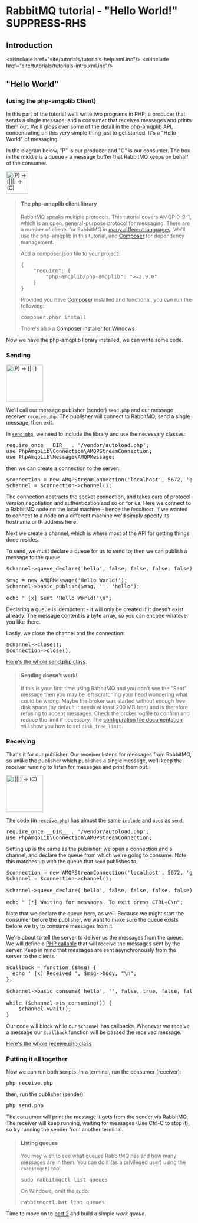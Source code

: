 <!--
Copyright (c) 2007-2020 VMware, Inc. or its affiliates.

All rights reserved. This program and the accompanying materials
are made available under the terms of the under the Apache License,
Version 2.0 (the "License”); you may not use this file except in compliance
with the License. You may obtain a copy of the License at

https://www.apache.org/licenses/LICENSE-2.0

Unless required by applicable law or agreed to in writing, software
distributed under the License is distributed on an "AS IS" BASIS,
WITHOUT WARRANTIES OR CONDITIONS OF ANY KIND, either express or implied.
See the License for the specific language governing permissions and
limitations under the License.
-->
# RabbitMQ tutorial - "Hello World!" SUPPRESS-RHS

## Introduction

<xi:include href="site/tutorials/tutorials-help.xml.inc"/>
<xi:include href="site/tutorials/tutorials-intro.xml.inc"/>

## "Hello World"
### (using the php-amqplib Client)

In this part of the tutorial we'll write two programs in PHP; a
producer that sends a single message, and a consumer that receives
messages and prints them out.  We'll gloss over some of the detail in
the [php-amqplib](https://github.com/php-amqplib/php-amqplib) API, concentrating on this very simple thing just to get
started.  It's a "Hello World" of messaging.

In the diagram below, "P" is our producer and "C" is our consumer. The
box in the middle is a queue - a message buffer that RabbitMQ keeps
on behalf of the consumer.

<div class="diagram">
  <img src="/img/tutorials/python-one.png" alt="(P) -> [|||] -> (C)" height="60" />
</div>

> #### The php-amqplib client library
>
> RabbitMQ speaks multiple protocols. This tutorial covers AMQP 0-9-1, which is an open,
> general-purpose protocol for messaging. There are a number of clients
> for RabbitMQ in [many different
> languages](http://rabbitmq.com/devtools.html). We'll
> use the php-amqplib in this tutorial, and [Composer](https://getcomposer.org/doc/00-intro.md)
> for dependency management.
>
> Add a composer.json file to your project:
>
> <pre class="lang-javascript">
> {
>     "require": {
>         "php-amqplib/php-amqplib": ">=2.9.0"
>     }
> }
> </pre>
>
>Provided you have [Composer](https://getcomposer.org/doc/00-intro.md) installed and functional,
>you can run the following:
>
> <pre class="lang-bash">
> composer.phar install
> </pre>
>
>There's also a [Composer installer for Windows](https://github.com/composer/windows-setup).

Now we have the php-amqplib library installed, we can write some
code.

### Sending

<div class="diagram">
  <img src="/img/tutorials/sending.png" alt="(P) -> [|||]" height="100" />
</div>

We'll call our message publisher (sender) `send.php` and our message receiver
`receive.php`.  The publisher will connect to RabbitMQ, send a single message,
then exit.

In
[`send.php`](https://github.com/rabbitmq/rabbitmq-tutorials/blob/master/php/send.php),
we need to include the library and `use` the necessary classes:

<pre class="lang-php">
require_once __DIR__ . '/vendor/autoload.php';
use PhpAmqpLib\Connection\AMQPStreamConnection;
use PhpAmqpLib\Message\AMQPMessage;
</pre>

then we can create a connection to the server:

<pre class="lang-php">
$connection = new AMQPStreamConnection('localhost', 5672, 'guest', 'guest');
$channel = $connection->channel();
</pre>

The connection abstracts the socket connection, and takes care of
protocol version negotiation and authentication and so on for us. Here
we connect to a RabbitMQ node on the local machine - hence the
_localhost_. If we wanted to connect to a node on a different
machine we'd simply specify its hostname or IP address here.

Next we create a channel, which is where most of the API for getting
things done resides.

To send, we must declare a queue for us to send to; then we can publish a message
to the queue:

<pre class="lang-php">
$channel->queue_declare('hello', false, false, false, false);

$msg = new AMQPMessage('Hello World!');
$channel->basic_publish($msg, '', 'hello');

echo " [x] Sent 'Hello World!'\n";
</pre>

Declaring a queue is idempotent - it will only be created if it doesn't
exist already. The message content is a byte array, so you can encode
whatever you like there.

Lastly, we close the channel and the connection:

<pre class="lang-php">
$channel->close();
$connection->close();
</pre>

[Here's the whole send.php
class](https://github.com/rabbitmq/rabbitmq-tutorials/blob/master/php/send.php).

> #### Sending doesn't work!
>
> If this is your first time using RabbitMQ and you don't see the "Sent"
> message then you may be left scratching your head wondering what could
> be wrong. Maybe the broker was started without enough free disk space
> (by default it needs at least 200 MB free) and is therefore refusing to
> accept messages. Check the broker logfile to confirm and reduce the
> limit if necessary. The <a
> href="https://www.rabbitmq.com/configure.html#config-items">configuration
> file documentation</a> will show you how to set <code>disk_free_limit</code>.


### Receiving

That's it for our publisher.  Our receiver listens for messages from
RabbitMQ, so unlike the publisher which publishes a single message, we'll
keep the receiver running to listen for messages and print them out.

<div class="diagram">
  <img src="/img/tutorials/receiving.png" alt="[|||] -> (C)" height="100" />
</div>

The code (in [`receive.php`](https://github.com/rabbitmq/rabbitmq-tutorials/blob/master/php/receive.php)) has almost the same
`include` and `use`s as `send`:

<pre class="lang-php">
require_once __DIR__ . '/vendor/autoload.php';
use PhpAmqpLib\Connection\AMQPStreamConnection;
</pre>

Setting up is the same as the publisher; we open a connection and a
channel, and declare the queue from which we're going to consume.
Note this matches up with the queue that `send` publishes to.

<pre class="lang-php">
$connection = new AMQPStreamConnection('localhost', 5672, 'guest', 'guest');
$channel = $connection->channel();

$channel->queue_declare('hello', false, false, false, false);

echo " [*] Waiting for messages. To exit press CTRL+C\n";
</pre>

Note that we declare the queue here, as well. Because we might start
the consumer before the publisher, we want to make sure the queue exists
before we try to consume messages from it.

We're about to tell the server to deliver us the messages from the
queue. We will define a [PHP callable](http://www.php.net/manual/en/language.types.callable.php)
that will receive the messages sent by the server. Keep in mind
that messages are sent asynchronously from the server to the clients.

<pre class="lang-php">
$callback = function ($msg) {
  echo ' [x] Received ', $msg->body, "\n";
};

$channel->basic_consume('hello', '', false, true, false, false, $callback);

while ($channel->is_consuming()) {
    $channel->wait();
}
</pre>

Our code will block while our `$channel` has callbacks. Whenever we receive a
message our `$callback` function will be passed the received message.

[Here's the whole receive.php class](https://github.com/rabbitmq/rabbitmq-tutorials/blob/master/php/receive.php)

### Putting it all together

Now we can run both scripts. In a terminal, run the consumer (receiver):

<pre class="lang-bash">
php receive.php
</pre>

then, run the publisher (sender):

<pre class="lang-bash">
php send.php
</pre>


The consumer will print the message it gets from the sender via
RabbitMQ. The receiver will keep running, waiting for messages (Use
Ctrl-C to stop it), so try running the sender from another terminal.

> #### Listing queues
>
> You may wish to see what queues RabbitMQ has and how many
> messages are in them. You can do it (as a privileged user) using the `rabbitmqctl` tool:
>
> <pre class="lang-bash">
> sudo rabbitmqctl list_queues
> </pre>
>
> On Windows, omit the sudo:
> <pre class="lang-powershell">
> rabbitmqctl.bat list_queues
> </pre>

Time to move on to [part 2](tutorial-two-php.html) and build a simple _work queue_.
